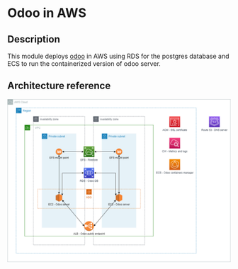 # Odoo in AWS

## Description

This module deploys [odoo](https://odoo.com) in AWS using RDS for the postgres database and ECS to run the containerized version of odoo server.

## Architecture reference

![Architecture diagram](images/Diagram.png)
